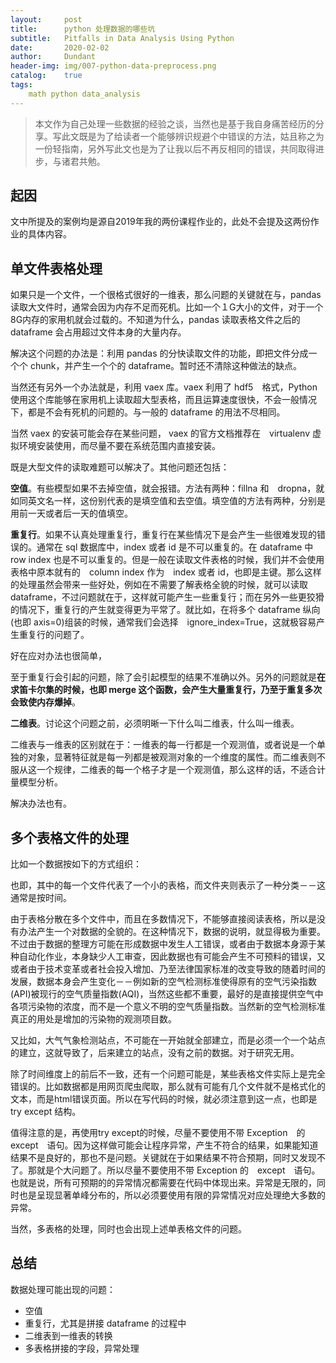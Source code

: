 ```yaml
---
layout:     post
title:      python 处理数据的哪些坑
subtitle:   Pitfalls in Data Analysis Using Python
date:       2020-02-02
author:     Dundant
header-img: img/007-python-data-preprocess.png
catalog:    true
tags:
    math python data_analysis
---
```

> 本文作为自己处理一些数据的经验之谈，当然也是基于我自身痛苦经历的分享。写此文既是为了给读者一个能够辨识规避个中错误的方法，姑且称之为一份轻指南，另外写此文也是为了让我以后不再反相同的错误，共同取得进步，与诸君共勉。

## 起因
文中所提及的案例均是源自2019年我的两份课程作业的，此处不会提及这两份作业的具体内容。

## 单文件表格处理
如果只是一个文件，一个很格式很好的一维表，那么问题的关键就在与，pandas 读取大文件时，通常会因为内存不足而死机。比如一个１G大小的文件，对于一个8G内存的家用机就会过载的。不知道为什么，pandas 读取表格文件之后的 dataframe 会占用超过文件本身的大量内存。

解决这个问题的办法是：利用 pandas 的分快读取文件的功能，即把文件分成一个个 chunk，并产生一个个的 dataframe。暂时还不清除这种做法的缺点。

当然还有另外一个办法就是，利用 vaex 库。vaex 利用了 hdf5　格式，Python 使用这个库能够在家用机上读取超大型表格，而且运算速度很快，不会一般情况下，都是不会有死机的问题的。与一般的 dataframe 的用法不尽相同。

当然 vaex 的安装可能会存在某些问题， vaex 的官方文档推荐在　virtualenv 虚拟环境安装使用，而尽量不要在系统范围内直接安装。

既是大型文件的读取难题可以解决了。其他问题还包括：

**空值**。有些模型如果不去掉空值，就会报错。方法有两种：fillna 和　dropna，就如同英文名一样，这份别代表的是填空值和去空值。填空值的方法有两种，分别是用前一天或者后一天的值填空。

**重复行**。如果不认真处理重复行，重复行在某些情况下是会产生一些很难发现的错误的。通常在 sql 数据库中，index 或者 id 是不可以重复的。在 dataframe 中 row index 也是不可以重复的。但是一般在读取文件表格的时候，我们并不会使用表格中原本就有的　column index 作为　index 或者 id，也即是主键。那么这样的处理虽然会带来一些好处，例如在不需要了解表格全貌的时候，就可以读取 dataframe，不过问题就在于，这样就可能产生一些重复行；而在另外一些更狡猾的情况下，重复行的产生就变得更为平常了。就比如，在将多个 dataframe 纵向(也即 axis=0)组装的时候，通常我们会选择　ignore_index=True，这就极容易产生重复行的问题了。

好在应对办法也很简单，

至于重复行会引起的问题，除了会引起模型的结果不准确以外。另外的问题就是**在求笛卡尔集的时候，也即 merge 这个函数，会产生大量重复行，乃至于重复多次会致使内存爆掉**。

**二维表**。讨论这个问题之前，必须明晰一下什么叫二维表，什么叫一维表。

二维表与一维表的区别就在于：一维表的每一行都是一个观测值，或者说是一个单独的对象，显著特征就是每一列都是被观测对象的一个维度的属性。而二维表则不服从这一个规律，二维表的每一个格子才是一个观测值，那么这样的话，不适合计量模型分析。

解决办法也有。

## 多个表格文件的处理
比如一个数据按如下的方式组织：

也即，其中的每一个文件代表了一个小的表格，而文件夹则表示了一种分类－－这通常是按时间。

由于表格分散在多个文件中，而且在多数情况下，不能够直接阅读表格，所以是没有办法产生一个对数据的全貌的。在这种情况下，数据的说明，就显得极为重要。不过由于数据的整理方可能在形成数据中发生人工错误，或者由于数据本身源于某种自动化作业，本身缺少人工审查，因此数据也有可能会产生不可预料的错误，又或者由于技术变革或者社会投入增加、乃至法律国家标准的改变导致的随着时间的发展，数据本身会产生变化－－例如新的空气检测标准使得原有的空气污染指数(API)被现行的空气质量指数(AQI)，当然这些都不重要，最好的是直接提供空气中各项污染物的浓度，而不是一个意义不明的空气质量指数。当然新的空气检测标准真正的用处是增加的污染物的观测项目数。

又比如，大气气象检测站点，不可能在一开始就全部建立，而是必须一个一个站点的建立，这就导致了，后来建立的站点，没有之前的数据。对于研究无用。

除了时间维度上的前后不一致，还有一个问题可能是，某些表格文件实际上是完全错误的。比如数据都是用网页爬虫爬取，那么就有可能有几个文件就不是格式化的文本，而是html错误页面。所以在写代码的时候，就必须注意到这一点，也即是　try except 结构。

值得注意的是，再使用try except的时候，尽量不要使用不带 Exception　的　except　语句。因为这样做可能会让程序异常，产生不符合的结果，如果能知道结果不是良好的，那也不是问题。关键就在于如果结果不符合预期，同时又发现不了。那就是个大问题了。所以尽量不要使用不带 Exception 的　except　语句。也就是说，所有可预期的的异常情况都需要在代码中体现出来。异常是无限的，同时也是呈现显著单峰分布的，所以必须要使用有限的异常情况对应处理绝大多数的异常。

当然，多表格的处理，同时也会出现上述单表格文件的问题。

## 总结
数据处理可能出现的问题：
 - 空值
 - 重复行，尤其是拼接 dataframe 的过程中
 - 二维表到一维表的转换
 - 多表格拼接的字段，异常处理
